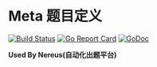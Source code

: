 # Meta 题目定义

[![Build Status](https://github.com/ctfhub-team/meta/actions/workflows/test.yml/badge.svg)](https://github.com/ctfhub-team/meta/actions/workflows/test.yml)
[![Go Report Card](https://goreportcard.com/badge/github.com/ctfhub-team/meta)](https://goreportcard.com/report/github.com/ctfhub-team/meta)
[![GoDoc](https://pkg.go.dev/badge/github.com/ctfhub-team/meta?status.svg)](https://pkg.go.dev/github.com/ctfhub-team/meta?tab=doc)

**Used By Nereus(自动化出题平台)**
